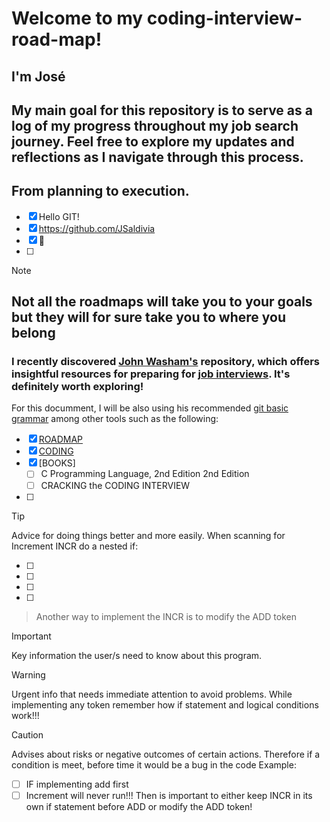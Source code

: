 # Welcome to my coding-interview-road-map!

## I'm José 
## My main goal for this repository is to serve as a log of my progress throughout my job search journey. Feel free to explore my updates and reflections as I navigate through this process.



## From planning to execution.


- [x] Hello GIT!
- [x] https://github.com/JSaldivia
- [x] :tada:
- [ ] 

> [!NOTE]
[comment]: <> (Useful information that users should know!!!)

## Not all the roadmaps will take you to your goals but they will for sure take you to where you belong 

### I recently discovered [John Washam's](https://github.com/jwasham) repository, which offers insightful resources for preparing for [job interviews](https://github.com/jwasham/coding-interview-university). It's definitely worth exploring!

For this documment, I will be also using his recommended [git basic grammar](https://docs.github.com/en/get-started/writing-on-github/getting-started-with-writing-and-formatting-on-github/basic-writing-and-formatting-syntax) among other tools such as the following: 
- [x] [ROADMAP](https://roadmap.sh/computer-science)  
- [x] [CODING](https://programiz.pro/)
- [x] [BOOKS] 
    - [ ] C Programming Language, 2nd Edition 2nd Edition  
    - [ ] CRACKING the CODING INTERVIEW
- [ ] 

> [!TIP]
> Advice for doing things better and more easily.
> When scanning for Increment INCR do a nested if:

- [ ] 
- [ ] 
- [ ]
- [ ]  
> Another way to implement the INCR is to modify the ADD token

> [!IMPORTANT]
> Key information the user/s need to know about this program.

> [!WARNING]
> Urgent info that needs immediate attention to avoid problems.
> While implementing any token remember how if statement and logical conditions work!!! 

> [!CAUTION]
> Advises about risks or negative outcomes of certain actions.
> Therefore if a condition is meet, before time it would be a bug in the code
> Example:
> - [ ] IF implementing add first
> - [ ] Increment will never run!!!
> Then is important to either keep INCR in its own if statement before ADD or modify the ADD token! 